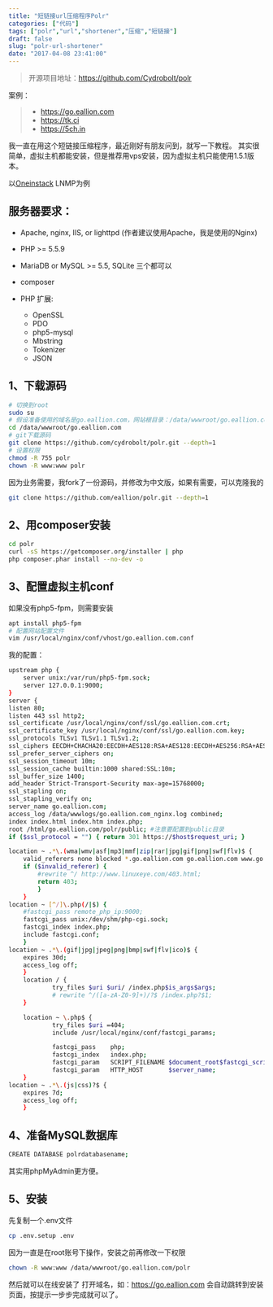 ```yaml
---
title: "短链接url压缩程序Polr"
categories: ["代码"]
tags: ["polr","url","shortener","压缩","短链接"]
draft: false
slug: "polr-url-shortener"
date: "2017-04-08 23:41:00"
---
```


> 开源项目地址：<a href="https://github.com/Cydrobolt/polr" target="_blank">https://github.com/Cydrobolt/polr</a>

案例：
> - <a href="https://go.eallion.com" target="_blank">https://go.eallion.com</a>
> - <a href="https://tk.ci" target="_blank">https://tk.ci</a>
> - <a href="https://5ch.in" target="_blank">https://5ch.in</a>

我一直在用这个短链接压缩程序，最近刚好有朋友问到，就写一下教程。
其实很简单，虚拟主机都能安装，但是推荐用vps安装，因为虚拟主机只能使用1.5.1版本。

以<a href="https://oneinstack.com/" target="_blank">Oneinstack</a> LNMP为例

服务器要求：
------

 - Apache, nginx, IIS, or lighttpd (作者建议使用Apache，我是使用的Nginx)
 - PHP >= 5.5.9
 - MariaDB or MySQL >= 5.5, SQLite 三个都可以
 - composer
 - PHP 扩展:

    - OpenSSL 
    - PDO 
    - php5-mysql
    - Mbstring 
    - Tokenizer 
    - JSON 

1、下载源码
------
```bash
# 切换到root
sudo su 
# 假设准备使用的域名是go.eallion.com，网站根目录：/data/wwwroot/go.eallion.com
cd /data/wwwroot/go.eallion.com 
# git下载源码
git clone https://github.com/cydrobolt/polr.git --depth=1 
# 设置权限
chmod -R 755 polr
chown -R www:www polr
```

因为业务需要，我fork了一份源码，并修改为中文版，如果有需要，可以克隆我的
```bash
git clone https://github.com/eallion/polr.git --depth=1 
```

2、用composer安装
-------------

```bash
cd polr
curl -sS https://getcomposer.org/installer | php
php composer.phar install --no-dev -o
```

3、配置虚拟主机conf
------------

如果没有php5-fpm，则需要安装
```bash
apt install php5-fpm
# 配置网站配置文件
vim /usr/local/nginx/conf/vhost/go.eallion.com.conf
```
我的配置：
```bash
upstream php {
    server unix:/var/run/php5-fpm.sock;
    server 127.0.0.1:9000;
}
server {
listen 80;
listen 443 ssl http2;
ssl_certificate /usr/local/nginx/conf/ssl/go.eallion.com.crt;
ssl_certificate_key /usr/local/nginx/conf/ssl/go.eallion.com.key;
ssl_protocols TLSv1 TLSv1.1 TLSv1.2;
ssl_ciphers EECDH+CHACHA20:EECDH+AES128:RSA+AES128:EECDH+AES256:RSA+AES256:EECDH+3DES:RSA+3DES:!MD5;
ssl_prefer_server_ciphers on;
ssl_session_timeout 10m;
ssl_session_cache builtin:1000 shared:SSL:10m;
ssl_buffer_size 1400;
add_header Strict-Transport-Security max-age=15768000;
ssl_stapling on;
ssl_stapling_verify on;
server_name go.eallion.com;
access_log /data/wwwlogs/go.eallion.com_nginx.log combined;
index index.html index.htm index.php;
root /html/go.eallion.com/polr/public; #注意要配置到public目录
if ($ssl_protocol = "") { return 301 https://$host$request_uri; }

location ~ .*\.(wma|wmv|asf|mp3|mmf|zip|rar|jpg|gif|png|swf|flv)$ {
    valid_referers none blocked *.go.eallion.com go.eallion.com www.go.eallion.com;
    if ($invalid_referer) {
        #rewrite ^/ http://www.linuxeye.com/403.html;
        return 403;
        }
    }
location ~ [^/]\.php(/|$) {
    #fastcgi_pass remote_php_ip:9000;
    fastcgi_pass unix:/dev/shm/php-cgi.sock;
    fastcgi_index index.php;
    include fastcgi.conf;
    }
location ~ .*\.(gif|jpg|jpeg|png|bmp|swf|flv|ico)$ {
    expires 30d;
    access_log off;
    }
    location / {
            try_files $uri $uri/ /index.php$is_args$args;
            # rewrite ^/([a-zA-Z0-9]+)/?$ /index.php?$1;
    }

    location ~ \.php$ {
            try_files $uri =404;
            include /usr/local/nginx/conf/fastcgi_params;

            fastcgi_pass    php;
            fastcgi_index   index.php;
            fastcgi_param   SCRIPT_FILENAME $document_root$fastcgi_script_name;
            fastcgi_param   HTTP_HOST       $server_name;
    }
location ~ .*\.(js|css)?$ {
    expires 7d;
    access_log off;
    }
```

4、准备MySQL数据库
------------
```bash
CREATE DATABASE polrdatabasename;
```
其实用phpMyAdmin更方便。

5、安装
----
先复制一个.env文件
```bash
cp .env.setup .env
```
因为一直是在root账号下操作，安装之前再修改一下权限
```bash
chown -R www:www /data/wwwroot/go.eallion.com/polr
```
然后就可以在线安装了
打开域名，如：<a href="https://go.eallion.com" target="_blank">https://go.eallion.com</a>
会自动跳转到安装页面，按提示一步步完成就可以了。
